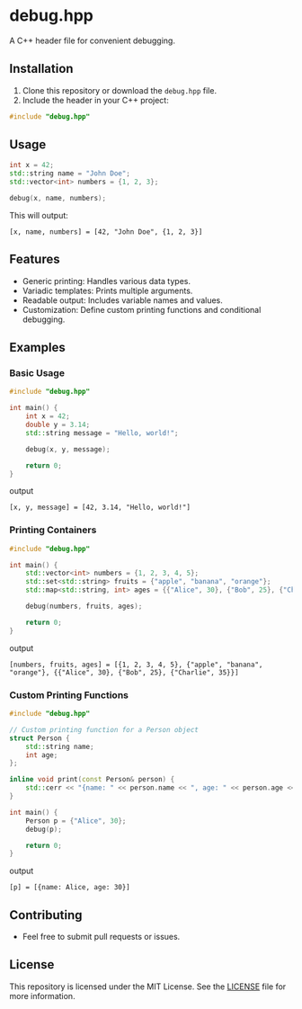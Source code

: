 # debug.hpp

A C++ header file for convenient debugging.

## Installation

1. Clone this repository or download the `debug.hpp` file.
2. Include the header in your C++ project:

```cpp
#include "debug.hpp"
```
## Usage
```cpp
int x = 42;
std::string name = "John Doe";
std::vector<int> numbers = {1, 2, 3};

debug(x, name, numbers);
```
This will output:

```
[x, name, numbers] = [42, "John Doe", {1, 2, 3}]
```

## Features
- Generic printing: Handles various data types.
- Variadic templates: Prints multiple arguments.
- Readable output: Includes variable names and values.
- Customization: Define custom printing functions and conditional debugging.

## Examples

### Basic Usage
```cpp
#include "debug.hpp"

int main() {
    int x = 42;
    double y = 3.14;
    std::string message = "Hello, world!";

    debug(x, y, message);

    return 0;
}
```
output
```
[x, y, message] = [42, 3.14, "Hello, world!"]
```

### Printing Containers
```cpp
#include "debug.hpp"

int main() {
    std::vector<int> numbers = {1, 2, 3, 4, 5};
    std::set<std::string> fruits = {"apple", "banana", "orange"};
    std::map<std::string, int> ages = {{"Alice", 30}, {"Bob", 25}, {"Charlie", 35}};

    debug(numbers, fruits, ages);

    return 0;
}
```
output
```
[numbers, fruits, ages] = [{1, 2, 3, 4, 5}, {"apple", "banana", "orange"}, {{"Alice", 30}, {"Bob", 25}, {"Charlie", 35}}]
```

### Custom Printing Functions
```cpp
#include "debug.hpp"

// Custom printing function for a Person object
struct Person {
    std::string name;
    int age;
};

inline void print(const Person& person) {
    std::cerr << "{name: " << person.name << ", age: " << person.age << "}";
}

int main() {
    Person p = {"Alice", 30};
    debug(p);

    return 0;
}
```
output
```
[p] = [{name: Alice, age: 30}]
```

## Contributing

- Feel free to submit pull requests or issues.

## License

This repository is licensed under the MIT License. See the [LICENSE](./LICENSE) file for more information.